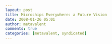 ```yaml
---
layout: post
title: Microchips Everywhere: a Future Vision
date: 2008-01-26 05:01
author: metavalent
comments: true
categories: [metavalent, syndicated]
---
```


